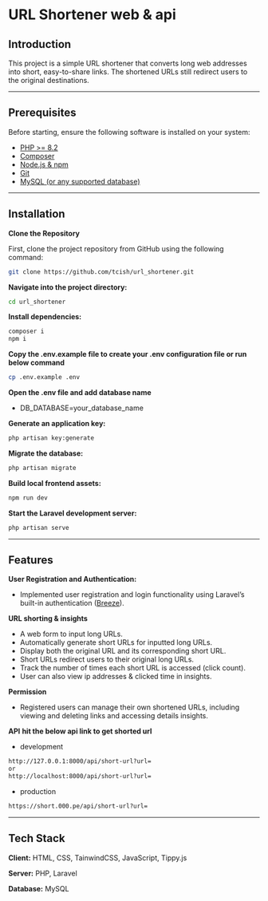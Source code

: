 # URL Shortener web & api

## Introduction

This project is a simple URL shortener that converts long web addresses into short, easy-to-share links. The shortened URLs still redirect users to the original destinations.

---

## Prerequisites

Before starting, ensure the following software is installed on your system:

- [PHP >= 8.2](https://www.php.net/downloads)
- [Composer](https://getcomposer.org/download/)
- [Node.js & npm](https://nodejs.org/en/)
- [Git](https://git-scm.com/)
- [MySQL (or any supported database)](https://www.mysql.com/downloads/)

---

## Installation

**Clone the Repository**

First, clone the project repository from GitHub using the following command:

```bash
git clone https://github.com/tcish/url_shortener.git
```

**Navigate into the project directory:**
```bash
cd url_shortener
```

**Install dependencies:**
```bash
composer i
npm i
```

**Copy the .env.example file to create your .env configuration file or run below command**
```bash
cp .env.example .env
```

**Open the .env file and add database name**
- DB_DATABASE=your_database_name

**Generate an application key:**
```bash
php artisan key:generate
```

**Migrate the database:**
```bash
php artisan migrate
```
**Build local frontend assets:**
```bash
npm run dev
```

**Start the Laravel development server:**
```bash
php artisan serve
```

---

## Features

**User Registration and Authentication:**
- Implemented user registration and login functionality using Laravel’s built-in authentication ([Breeze](https://laravel.com/docs/11.x/starter-kits#laravel-breeze)).

**URL shorting & insights**
- A web form to input long URLs.
- Automatically generate short URLs for inputted long URLs.
- Display both the original URL and its corresponding short URL.
- Short URLs redirect users to their original long URLs.
- Track the number of times each short URL is accessed (click count).
- User can also view ip addresses & clicked time in insights.

**Permission**
- Registered users can manage their own shortened URLs, including viewing and deleting links and accessing details insights.

**API**
**hit the below api link to get shorted url**
- development
```bash
http://127.0.0.1:8000/api/short-url?url=
or
http://localhost:8000/api/short-url?url=
```

- production
```bash
https://short.000.pe/api/short-url?url=
```

---

## Tech Stack

**Client:** HTML, CSS, TainwindCSS, JavaScript, Tippy.js

**Server:** PHP, Laravel

**Database:** MySQL
